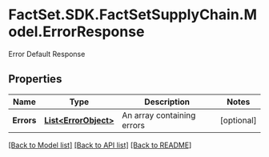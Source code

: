 # FactSet.SDK.FactSetSupplyChain.Model.ErrorResponse
Error Default Response

## Properties

Name | Type | Description | Notes
------------ | ------------- | ------------- | -------------
**Errors** | [**List&lt;ErrorObject&gt;**](ErrorObject.md) | An array containing errors | [optional] 

[[Back to Model list]](../README.md#documentation-for-models) [[Back to API list]](../README.md#documentation-for-api-endpoints) [[Back to README]](../README.md)

